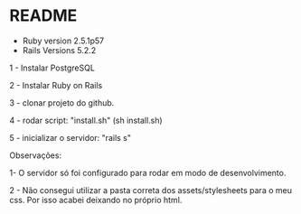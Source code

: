 # README

* Ruby version
2.5.1p57
* Rails Versions
5.2.2

1 - Instalar PostgreSQL

2 - Instalar Ruby on Rails

3 - clonar projeto do github.

4 - rodar script: "install.sh" (sh install.sh)

5 - inicializar o servidor: "rails s"


Observações:

1- O servidor só foi configurado para rodar em modo de desenvolvimento.

2 - Não consegui utilizar a pasta correta dos assets/stylesheets para o meu css. Por isso acabei deixando
no próprio html.

